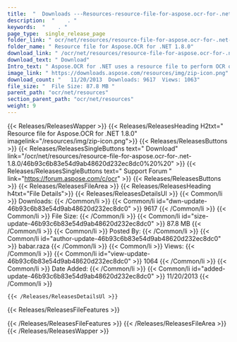 ```yaml
---
title:  "  Downloads ---Resources-resource-file-for-aspose.ocr-for-.net-1.8.0 . " 
description:  "    . " 
keywords:  "    . " 
page_type:  single_release_page
folder_link: " ocr/net/resources/resource-file-for-aspose.ocr-for-.net-1.8.0/"
folder_name: " Resource file for Aspose.OCR for .NET 1.8.0"
download_link: " /ocr/net/resources/resource-file-for-aspose.ocr-for-.net-1.8.0/46b93c6b83e54d9ab48620d232ec8dc0"
download_text: " Download"
Intro_text: " Aspose.OCR for .NET uses a resource file to perform OCR operations against the i..."
image_link: " https://downloads.aspose.com/resources/img/zip-icon.png"
download_count: "   11/20/2013  Downloads: 9617  Views: 1063"
file_size: "  File Size: 87.8 MB "
parent_path: "ocr/net/resources"
section_parent_path: "ocr/net/resources"
weight: 9 
---
```


{{< Releases/ReleasesWapper >}}
  {{< Releases/ReleasesHeading H2txt=" Resource file for Aspose.OCR for .NET 1.8.0" imagelink="/resources/img/zip-icon.png">}}
  {{< Releases/ReleasesButtons >}}
    {{< Releases/ReleasesSingleButtons text=" Download" link="/ocr/net/resources/resource-file-for-aspose.ocr-for-.net-1.8.0/46b93c6b83e54d9ab48620d232ec8dc0%20%20" >}}
    {{< Releases/ReleasesSingleButtons text=" Support Forum " link="https://forum.aspose.com/c/ocr" >}}
  {{< Releases/ReleasesButtons >}}
  {{< Releases/ReleasesFileArea >}}
    {{< Releases/ReleasesHeading h4txt="File Details">}}
    {{< Releases/ReleasesDetailsUl >}}
            {{< Common/li  >}} Downloads: {{< /Common/li >}} 
      {{< Common/li id="dwn-update-46b93c6b83e54d9ab48620d232ec8dc0" >}} 9617 {{< /Common/li >}} 
      {{< Common/li  >}} File Size: {{< /Common/li >}} 
      {{< Common/li id="size-update-46b93c6b83e54d9ab48620d232ec8dc0" >}} 87.8 MB {{< /Common/li >}} 
      {{< Common/li  >}} Posted By: {{< /Common/li >}} 
      {{< Common/li id="author-update-46b93c6b83e54d9ab48620d232ec8dc0" >}} babar.raza {{< /Common/li >}} 
      {{< Common/li  >}} Views: {{< /Common/li >}} 
      {{< Common/li id="view-update-46b93c6b83e54d9ab48620d232ec8dc0" >}} 1064 {{< /Common/li >}} 
      {{< Common/li  >}} Date Added: {{< /Common/li >}} 
      {{< Common/li id="added-update-46b93c6b83e54d9ab48620d232ec8dc0" >}} 11/20/2013 {{< /Common/li >}} 

    {{< /Releases/ReleasesDetailsUl >}}

  {{< Releases/ReleasesFileFeatures >}}
      
  {{< /Releases/ReleasesFileFeatures >}}
 {{< /Releases/ReleasesFileArea >}}
{{< /Releases/ReleasesWapper >}}


